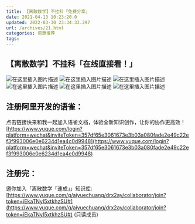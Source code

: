 ```yaml
---
title: 【离散数学】不挂科「免费分享」
date: 2021-04-13 10:23:20.0
updated: 2022-03-30 23:34:33.297
url: /archives/21.html
categories: 资源推荐
tags: 
---
```




## 【离散数学】不挂科「在线直接看！」

![在这里插入图片描述](https://img-blog.csdnimg.cn/20210413103027795.png) ![在这里插入图片描述](https://img-blog.csdnimg.cn/20210413102051156.png) ![在这里插入图片描述](https://img-blog.csdnimg.cn/2021041310211764.png) ![在这里插入图片描述](https://img-blog.csdnimg.cn/20210413102153242.png) ![在这里插入图片描述](https://img-blog.csdnimg.cn/20210413102215366.png) ![在这里插入图片描述](https://img-blog.csdnimg.cn/20210413102235602.png)

## 注册阿里开发的语雀：

点击链接快来和我一起加入语雀文档，体验全新知识创作，让你的协作更高效！ [https://www.yuque.com/login?platform=wechat&inviteToken=357df65e3061673e3b03a080fade2e49c22ef3f993006e0e6234d1ea4c0d9948](https://www.yuque.com/login?platform=wechat&inviteToken=357df65e3061673e3b03a080fade2e49c22ef3f993006e0e6234d1ea4c0d9948)

## 注册完：

邀你加入「离散数学「速成」」知识库: [https://www.yuque.com/g/aiyuechuang/drx2ay/collaborator/join?token=iEkaTNyI5xtkhzSU#](https://www.yuque.com/g/aiyuechuang/drx2ay/collaborator/join?token=iEkaTNyI5xtkhzSU#) (只读成员)
